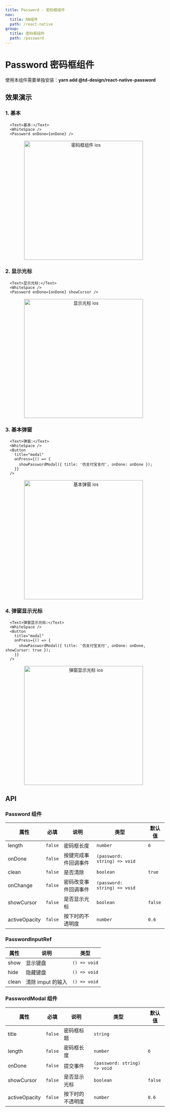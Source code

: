 ```yaml
---
title: Password - 密码框组件
nav:
  title: RN组件
  path: /react-native
group:
  title: 密码框组件
  path: /password
---
```


# Password 密码框组件

使用本组件需要单独安装：**yarn add @td-design/react-native-password**

## 效果演示

### 1. 基本

```tsx | pure
  <Text>基本:</Text>
  <WhiteSpace />
  <Password onDone={onDone} />
```

<center>
  <figure>
    <img
      alt="密码框组件 ios"
      src="https://td-dev-public.oss-cn-hangzhou.aliyuncs.com/maoyes-app/1608963546617636014.gif"
      style="width: 375px; margin-right: 10px; border: 1px solid #ddd;"
    />
  </figure>
</center>

### 2. 显示光标

```tsx | pure
  <Text>显示光标:</Text>
  <WhiteSpace />
  <Password onDone={onDone} showCursor />
```

<center>
  <figure>
    <img
      alt="显示光标 ios"
      src="https://td-dev-public.oss-cn-hangzhou.aliyuncs.com/maoyes-app/1608963546603881375.gif"
      style="width: 375px; margin-right: 10px; border: 1px solid #ddd;"
    />
  </figure>
</center>

### 3. 基本弹窗

```tsx | pure
  <Text>弹窗:</Text>
  <WhiteSpace />
  <Button
    title="modal"
    onPress={() => {
      showPasswordModal({ title: '仿支付宝支付', onDone: onDone });
    }}
  />
```

<center>
  <figure>
    <img
      alt="基本弹窗 ios"
      src="https://td-dev-public.oss-cn-hangzhou.aliyuncs.com/maoyes-app/1608963546615332497.gif"
      style="width: 375px; margin-right: 10px; border: 1px solid #ddd;"
    />
  </figure>
</center>

### 4. 弹窗显示光标

```tsx | pure
  <Text>弹窗显示光标:</Text>
  <WhiteSpace />
  <Button
    title="modal"
    onPress={() => {
      showPasswordModal({ title: '仿支付宝支付', onDone: onDone, showCursor: true });
    }}
  />
```

<center>
  <figure>
    <img
      alt="弹窗显示光标 ios"
      src="https://td-dev-public.oss-cn-hangzhou.aliyuncs.com/maoyes-app/1608963548250977751.gif"
      style="width: 375px; margin-right: 10px; border: 1px solid #ddd;"
    />
  </figure>
</center>

## API

### Password 组件

| 属性          | 必填    | 说明                 | 类型                         | 默认值  |
| ------------- | ------- | -------------------- | ---------------------------- | ------- |
| length        | `false` | 密码框长度           | `number`                     | `6`     |
| onDone        | `false` | 按键完成事件回调事件 | `(password: string) => void` |         |
| clean         | `false` | 是否清除             | `boolean`                    | `true`  |
| onChange      | `false` | 密码改变事件回调事件 | `(password: string) => void` |         |
| showCursor    | `false` | 是否显示光标         | `boolean`                    | `false` |
| activeOpacity | `false` | 按下时的不透明度     | `number`                     | `0.6`   |

### PasswordInputRef

| 属性  | 说明              | 类型         |
| ----- | ----------------- | ------------ |
| show  | 显示键盘          | `() => void` |
| hide  | 隐藏键盘          | `() => void` |
| clean | 清除 imput 的输入 | `() => void` |

### PasswordModal 组件

| 属性          | 必填    | 说明             | 类型                         | 默认值  |
| ------------- | ------- | ---------------- | ---------------------------- | ------- |
| title         | `false` | 密码框标题       | `string`                     |         |
| length        | `false` | 密码框长度       | `number`                     | `6`     |
| onDone        | `false` | 提交事件         | `(password: string) => void` |         |
| showCursor    | `false` | 是否显示光标     | `boolean`                    | `false` |
| activeOpacity | `false` | 按下时的不透明度 | `number`                     | `0.6`   |
